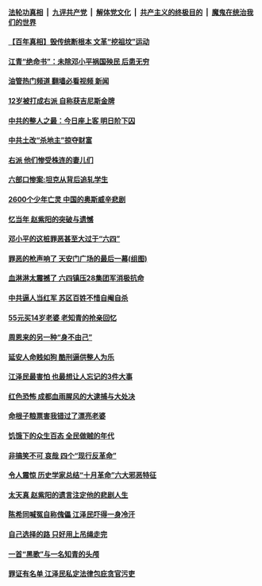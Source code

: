 ####  [法轮功真相](../../../../basic/blob/master/README.md?t=07260931) &nbsp;|&nbsp; [九评共产党](../../../../9ping.md/blob/master/README.md?t=07260931) &nbsp;|&nbsp; [解体党文化](../../../../jtdwh.md/blob/master/README.md?t=07260931)  &nbsp;|&nbsp; [共产主义的终极目的](../../../../gczydzjmd.md/blob/master/README.md?t=07260931) &nbsp;|&nbsp; [魔鬼在统治我们的世界](../../../../mgztzwmdsj.md/blob/master/README.md?t=07260931) 

#### [【百年真相】毁传统断根本 文革“挖祖坟”运动](../pages/prog1695/a103474485.md?t=07260931) 

#### [江青“绝命书”：未除邓小平祸国殃民 后患无穷](../pages/prog1695/a103454517.md?t=07260931) 

#### [油管热门频道 翻墙必看视频 新闻](http://45.76.130.85:81/youtube.html?07260931)

#### [12岁被打成右派 自称获吉尼斯金牌](../pages/prog1695/a103453104.md?t=07260931) 

#### [中共的整人之最：今日座上客 明日阶下囚](../pages/prog1695/a103452045.md?t=07260931) 

#### [中共土改“杀地主”掠夺财富](../pages/prog1695/a103450269.md?t=07260931) 

#### [右派 他们惨受株连的妻儿们](../pages/prog1695/a103448401.md?t=07260931) 

#### [六部口惨案:坦克从背后追轧学生](../pages/prog1695/a103446835.md?t=07260931) 

#### [2600个少年亡灵 中国的奥斯威辛悲剧](../pages/prog1695/a103445715.md?t=07260931) 

#### [忆当年 赵紫阳的突破与遗憾](../pages/prog1695/a103444875.md?t=07260931) 

#### [邓小平的这桩罪恶甚至大过于“六四”](../pages/prog1695/a103443796.md?t=07260931) 

#### [罪恶的枪声响了 天安门广场的最后一幕(组图)](../pages/prog1695/a103443779.md?t=07260931) 

#### [血淋淋太震撼了 六四镇压28集团军消极抗命](../pages/prog1695/a103443119.md?t=07260931) 

#### [中共逼人当红军 苏区百姓不惜自阉自杀](../pages/prog1695/a103442133.md?t=07260931) 

#### [55元买14岁老婆 老知青的抢亲回忆](../pages/prog1695/a103440948.md?t=07260931) 

#### [周恩来的另一种“身不由己”](../pages/prog1695/a103440153.md?t=07260931) 

#### [延安人命贱如狗 酷刑逼供整人为乐](../pages/prog1695/a103439233.md?t=07260931) 

#### [江泽民最害怕 也最想让人忘记的3件大事](../pages/prog1695/a103436160.md?t=07260931) 

#### [红色恐怖 成都血雨腥风的大逮捕与大处决](../pages/prog1695/a103434843.md?t=07260931) 

#### [命根子粮票害我错过了漂亮老婆](../pages/prog1695/a103433753.md?t=07260931) 

#### [饥饿下的众生百态 全民做贼的年代](../pages/prog1695/a103433137.md?t=07260931) 

#### [非搞笑不可 哀哉 四个“现行反革命”](../pages/prog1695/a103431288.md?t=07260931) 

#### [令人震惊 历史学家总结“十月革命”六大邪恶特征](../pages/prog1695/a103430290.md?t=07260931) 

#### [太天真 赵紫阳的遗言注定他的悲剧人生](../pages/prog1695/a103428488.md?t=07260931) 

#### [陈希同喊冤自称傀儡 江泽民吓得一身冷汗](../pages/prog1695/a103426929.md?t=07260931) 

#### [自己选择的路 只好用上吊绳走完](../pages/prog1695/a103425669.md?t=07260931) 

#### [一首“黑歌”与一名知青的头颅](../pages/prog1695/a103423812.md?t=07260931) 

#### [罪证有名单 江泽民私定法律包庇贪官污吏](../pages/prog1695/a103422889.md?t=07260931) 

<img src='http://gfw-breaker.win/goodnews/indexes/prog1695.md' width='0px' height='0px'/>
